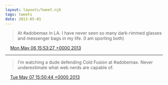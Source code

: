 ```yaml
---
layout: layouts/tweet.njk
tags: tweets
date: 2013-05-01
---
```


> At \#adobemax in LA\. I have never seen so many dark\-rimmed glasses and messenger bags in my life\. \(I am sporting both\)

<img src="/img/tweet-media/tweet.ico" width="12" /> [Mon May 06 15:53:27 +0000 2013](https://twitter.com/timwasson/status/331436555975663616)

----

> I'm watching a dude defending Cold Fusion at \#adobemax\. Never underestimate what web nerds are capable of\.

<img src="/img/tweet-media/tweet.ico" width="12" /> [Tue May 07 15:50:44 +0000 2013](https://twitter.com/timwasson/status/331798260572364800)